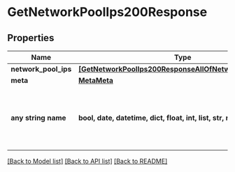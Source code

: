 # GetNetworkPoolIps200Response


## Properties
Name | Type | Description | Notes
------------ | ------------- | ------------- | -------------
**network_pool_ips** | [**[GetNetworkPoolIps200ResponseAllOfNetworkPoolIpsInner]**](GetNetworkPoolIps200ResponseAllOfNetworkPoolIpsInner.md) |  | [optional] 
**meta** | [**MetaMeta**](MetaMeta.md) |  | [optional] 
**any string name** | **bool, date, datetime, dict, float, int, list, str, none_type** | any string name can be used but the value must be the correct type | [optional]

[[Back to Model list]](../README.md#documentation-for-models) [[Back to API list]](../README.md#documentation-for-api-endpoints) [[Back to README]](../README.md)


